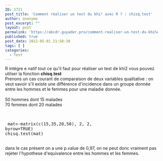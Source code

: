 ```yaml
---
ID: 1721
post_title: 'Comment réaliser un test du khi² avec R ? : chisq.test'
author: anonyme
post_excerpt: ""
layout: post
permalink: 'https://abcdr.guyader.pro/comment-realiser-un-test-du-khi%c2%b2-avec-r-chisq.test/'
published: true
post_date: 2012-05-01 21:58:38
tags: [ ]
categories:
  - Test
---
```

R intégre e natif tout ce qu'il faut pour réaliser un test de khi2 vous pouvez utilser la fonction <strong>chisq.test</strong><br />Prenons un cas courant de comparaison de deux variables qualitative : on veut savoir s'il existe une différence d'incidence dans un groupe donnée entre les hommes et le femmes pour une maladie donnée.<br /><br />50 hommes dont 15 malades<br />70 femmes dont 20 malades<br /><br /> <pre lang='rsplus'><br /> mat&lt;-matrix(c(15,35,20,50), 2, 2, byrow=TRUE) <br />chisq.test(mat)<br /></code></pre> <br />dans le cas présent on a une p.value de 0,97, on ne peut donc vraiment pas rejeter l'hypothese d'equivalence entre les hommes et les femmes.